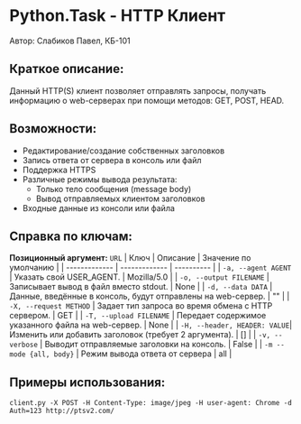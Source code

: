 # Python.Task - HTTP Клиент #
Автор: Слабиков Павел, КБ-101
## Краткое описание:

Данный HTTP(S) клиент позволяет отправлять запросы, получать информацию о web-серверах при помощи методов: GET, POST, HEAD.

## Возможности:  
* Редактирование/создание собственных заголовков  
* Запись ответа от сервера в консоль или файл  
* Поддержка HTTPS  
* Различные режимы вывода результата: 
    * Только тело сообщения (message body)  
    * Вывод отправляемых клиентом заголовков
* Входные данные из консоли или файла
## Справка по ключам:
**Позиционный аргумент:** `URL`
| Ключ  | Описание | Значение по умолчанию |
| ------------- | ------------- | ---------- |
| `-a, --agent AGENT` | Указать свой USER_AGENT. | Mozilla/5.0 |
| `-o, --output FILENAME` | Записывает вывод в файл вместо stdout. | None |
| `-d, --data DATA` | Данные, введённые в консоль, будут отправлены на web-сервер. | "" |
| `-X, --request METHOD` | Задает тип запроса во время обмена с HTTP сервером. | GET |
| `-T, --upload FILENAME` | Передает содержимое указанного файла на web-сервер. | None |
| `-H, --header, HEADER: VALUE`| Изменить или добавить заголовок (требует 2 аргумента). | [] |
| `-v, --verbose` | Выводит отправляемые заголовки на консоль. | False |
| `-m --mode {all, body}` | Режим вывода ответа от сервера | all |
## Примеры использования:
```client.py -X POST -H Content-Type: image/jpeg -H user-agent: Chrome -d Auth=123 http://ptsv2.com/```
